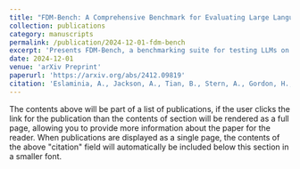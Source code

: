 ```yaml
---
title: "FDM-Bench: A Comprehensive Benchmark for Evaluating Large Language Models in Additive Manufacturing Tasks"
collection: publications
category: manuscripts
permalink: /publication/2024-12-01-fdm-bench
excerpt: 'Presents FDM-Bench, a benchmarking suite for testing LLMs on tasks relevant to FDM-based additive manufacturing.'
date: 2024-12-01
venue: 'arXiv Preprint'
paperurl: 'https://arxiv.org/abs/2412.09819'
citation: 'Eslaminia, A., Jackson, A., Tian, B., Stern, A., Gordon, H., Malhotra, R., Nahrstedt, K., & Shao, C. (2024). "FDM-Bench: A Comprehensive Benchmark for Evaluating Large Language Models in Additive Manufacturing Tasks." <i>arXiv Preprint</i>, arXiv:2412.09819.'
---
```




The contents above will be part of a list of publications, if the user clicks the link for the publication than the contents of section will be rendered as a full page, allowing you to provide more information about the paper for the reader. When publications are displayed as a single page, the contents of the above "citation" field will automatically be included below this section in a smaller font.